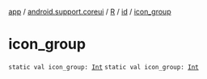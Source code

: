 [app](../../../index.md) / [android.support.coreui](../../index.md) / [R](../index.md) / [id](index.md) / [icon_group](.)

# icon_group

`static val icon_group: `[`Int`](https://kotlinlang.org/api/latest/jvm/stdlib/kotlin/-int/index.html)
`static val icon_group: `[`Int`](https://kotlinlang.org/api/latest/jvm/stdlib/kotlin/-int/index.html)